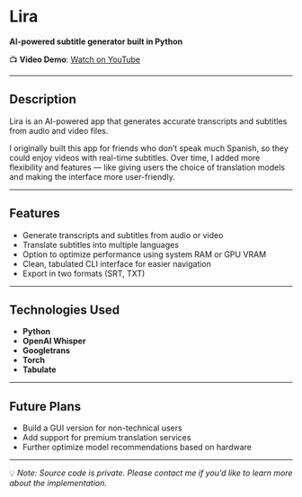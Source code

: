 # Lira  
**AI-powered subtitle generator built in Python**  

📺 **Video Demo**: [Watch on YouTube]([link-here](https://youtu.be/FY9LdKWlSpk?si=EVkbCXQ98N_qQrHT))

---

## Description  
Lira is an AI-powered app that generates accurate transcripts and subtitles from audio and video files.  

I originally built this app for friends who don’t speak much Spanish, so they could enjoy videos with real-time subtitles. Over time, I added more flexibility and features — like giving users the choice of translation models and making the interface more user-friendly.  

---

## Features  
- Generate transcripts and subtitles from audio or video  
- Translate subtitles into multiple languages  
- Option to optimize performance using system RAM or GPU VRAM  
- Clean, tabulated CLI interface for easier navigation  
- Export in two formats (SRT, TXT)  

---

## Technologies Used  
- **Python**  
- **OpenAI Whisper**  
- **Googletrans**  
- **Torch**  
- **Tabulate**  

---

## Future Plans  
- Build a GUI version for non-technical users  
- Add support for premium translation services  
- Further optimize model recommendations based on hardware  

---

💡 *Note: Source code is private. Please contact me if you’d like to learn more about the implementation.*  
